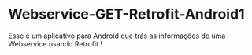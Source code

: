 # Webservice-GET-Retrofit-Android1
Esse é um aplicativo para Android que trás as informações de uma Webservice usando Retrofit !
